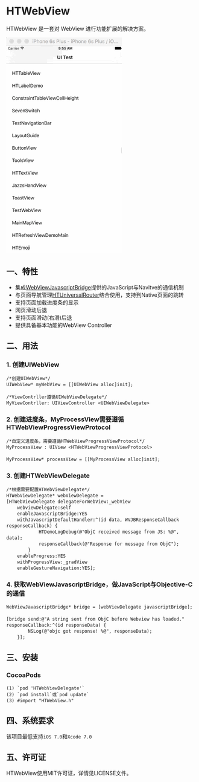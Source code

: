 # HTWebView

HTWebView 是一套对 WebView 进行功能扩展的解决方案。

![image](Resources/HTWebView/demo.gif)

## 一、特性

* 集成[WebViewJavascriptBridge](https://github.com/marcuswestin/WebViewJavascriptBridge)提供的JavaScript与Navitve的通信机制
* 与页面导航管理[HTUniversalRouter](...)结合使用，支持到Native页面的跳转
* 支持页面加载进度条的显示
* 网页滑动后退
* 支持页面滑动(右滑)后退
* 提供具备基本功能的WebView Controller

## 二、用法

### 1. 创建UIWebView

```
/*创建UIWebView*/
UIWebView* myWebView = [[UIWebView alloc]init];

/*ViewContrller遵循UIWebViewDelegate*/
MyViewContrller: UIViewController <UIWebViewDelegate>
```

### 2. 创建进度条，MyProcessView需要遵循HTWebViewProgressViewProtocol
```
/*自定义进度条，需要遵循HTWebViewProgressViewProtocol*/
MyProcessView : UIView <HTWebViewProgressViewProtocol>

MyProcessView* processView = [[MyProcessView alloc]init];
```

### 3. 创建HTWebViewDelegate

```
/*根据需要配置HTWebViewDelegate*/
HTWebViewDelegate* webViewDelegate = 
[HTWebViewDelegate delegateForWebView:_webView 
	webviewDelegate:self 
	enableJavascriptBridge:YES 
	withJavascriptDefaultHandler:^(id data, WVJBResponseCallback responseCallback) {
	        HTDemoLogDebug(@"ObjC received message from JS: %@", data);
	        responseCallback(@"Response for message from ObjC");
	    } 
    enableProgress:YES 
    withProgressView:_gradView 
    enableGestureNavigation:YES];
```

### 4. 获取WebViewJavascriptBridge，做JavaScript与Objective-C的通信
```    				
WebViewJavascriptBridge* bridge = [webViewDelegate javascriptBridge]; 

[bridge send:@"A string sent from ObjC before Webview has loaded." responseCallback:^(id responseData) {
        NSLog(@"objc got response! %@", responseData);
    }];

```

## 三、安装

###	CocoaPods
    (1) `pod 'HTWebViewDelegate'`
    (2) `pod install`或`pod update`
    (3) #import "HTWebView.h"
	
## 四、系统要求

该项目最低支持`iOS 7.0`和`Xcode 7.0`

## 五、许可证

HTWebView使用MIT许可证，详情见LICENSE文件。

